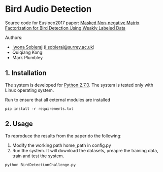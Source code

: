 Bird Audio Detection
=========================
Source code for Eusipco2017 paper: [Masked Non-negative Matrix Factorization for Bird Detection Using Weakly Labeled Data](http://epubs.surrey.ac.uk/842222/1/IwonaSobieraj_EUSIPCO2017.pdf) 


Authors:
- [Iwona Sobieraj](https://iwonasob.github.io/) (<i.sobieraj@surrey.ac.uk>)
- Quiqiang Kong 
- Mark Plumbley 

## 1. Installation


The system is developed for [Python 2.7.0](https://www.python.org/). The system is tested only with Linux operating system. 

Run to ensure that all external modules are installed

    pip install -r requirements.txt
    
    
## 2. Usage


To reproduce the results from the paper do the following:
    
1. Modify the working path home_path in config.py
2. Run the system. It will download the datasets, preapre the training data, train and test the system.

`python BirdDetectionChallenge.py`
    
    
